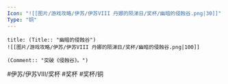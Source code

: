 ```yaml
---
Icon: "![[图片/游戏攻略/伊苏/伊苏VIII 丹娜的陨涕日/奖杯/幽暗的侵蝕谷.png|30]]"
Type: "铜"
---
```

```ad-common-bronze-trophy
title: (Title:: "幽暗的侵蝕谷")
![[图片/游戏攻略/伊苏/伊苏VIII 丹娜的陨涕日/奖杯/幽暗的侵蝕谷.png|100]]

(Comment:: "突破《侵蝕谷》。")
```

#伊苏/伊苏VIII/奖杯 #奖杯 #奖杯/铜
